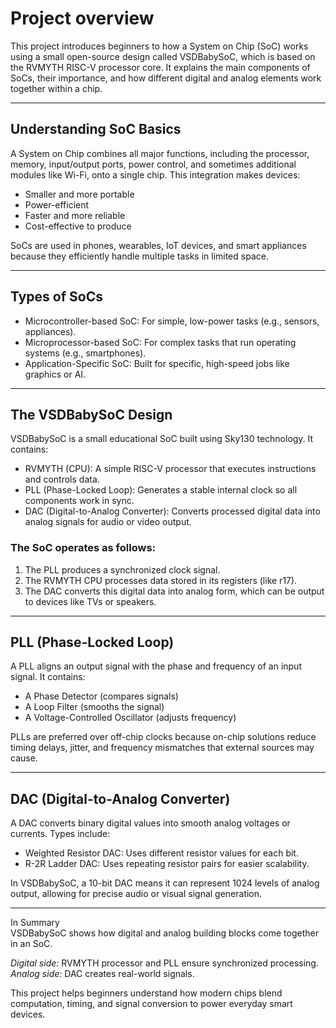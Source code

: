 # Project overview
This project introduces beginners to how a System on Chip (SoC) works using a small open-source design called VSDBabySoC, which is based on the RVMYTH RISC-V processor core. It explains the main components of SoCs, their importance, and how different digital and analog elements work together within a chip.

---
## Understanding SoC Basics  
A System on Chip combines all major functions, including the processor, memory, input/output ports, power control, and sometimes additional modules like Wi-Fi, onto a single chip. This integration makes devices:

- Smaller and more portable  
- Power-efficient  
- Faster and more reliable  
- Cost-effective to produce  

SoCs are used in phones, wearables, IoT devices, and smart appliances because they efficiently handle multiple tasks in limited space.

---
## Types of SoCs  
- Microcontroller-based SoC: For simple, low-power tasks (e.g., sensors, appliances).  
- Microprocessor-based SoC: For complex tasks that run operating systems (e.g., smartphones).  
- Application-Specific SoC: Built for specific, high-speed jobs like graphics or AI.  

---
## The VSDBabySoC Design  
VSDBabySoC is a small educational SoC built using Sky130 technology. It contains:

- RVMYTH (CPU): A simple RISC-V processor that executes instructions and controls data.  
- PLL (Phase-Locked Loop): Generates a stable internal clock so all components work in sync.  
- DAC (Digital-to-Analog Converter): Converts processed digital data into analog signals for audio or video output.  

### The SoC operates as follows:

1. The PLL produces a synchronized clock signal.  
2. The RVMYTH CPU processes data stored in its registers (like r17).  
3. The DAC converts this digital data into analog form, which can be output to devices like TVs or speakers.  

---
## PLL (Phase-Locked Loop)  
A PLL aligns an output signal with the phase and frequency of an input signal. It contains:

- A Phase Detector (compares signals)  
- A Loop Filter (smooths the signal)  
- A Voltage-Controlled Oscillator (adjusts frequency)  

PLLs are preferred over off-chip clocks because on-chip solutions reduce timing delays, jitter, and frequency mismatches that external sources may cause.

---
## DAC (Digital-to-Analog Converter)  
A DAC converts binary digital values into smooth analog voltages or currents. Types include:

- Weighted Resistor DAC: Uses different resistor values for each bit.  
- R-2R Ladder DAC: Uses repeating resistor pairs for easier scalability.  

In VSDBabySoC, a 10-bit DAC means it can represent 1024 levels of analog output, allowing for precise audio or visual signal generation.

---
In Summary  
VSDBabySoC shows how digital and analog building blocks come together in an SoC.

*Digital side:* RVMYTH processor and PLL ensure synchronized processing.  
*Analog side:* DAC creates real-world signals.  

This project helps beginners understand how modern chips blend computation, timing, and signal conversion to power everyday smart devices.
